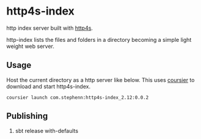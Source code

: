 http4s-index
============

http index server built with [http4s](http://http4s.org).

http-index lists the files and folders in a directory becoming a simple light weight web server.


Usage
---
Host the current directory as a http server like below. This uses [coursier](http://get-coursier.io) to download and start http4s-index. 

```
coursier launch com.stephenn:http4s-index_2.12:0.0.2
```

Publishing
---
1) sbt release with-defaults